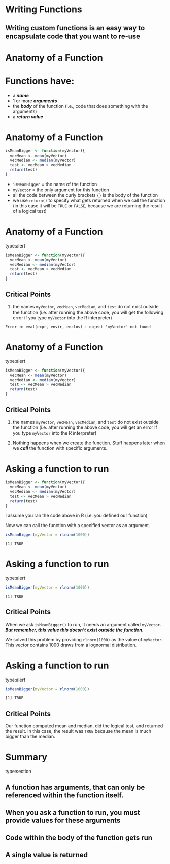 Writing Functions
========================================================
 
## Writing custom functions is an easy way to encapsulate code that you want to re-use

Anatomy of a Function
========================================================

# Functions have:

*  a ***name***
*  1 or more ***arguments***
*  the ***body*** of the function (i.e., code that does something with the arguments)
*  a ***return value***

Anatomy of a Function
========================================================

```r
isMeanBigger <- function(myVector){
  vecMean <- mean(myVector)
  vecMedian <- median(myVector)
  test <- vecMean > vecMedian
  return(test)
}
```

*  `isMeanBigger` = the name of the function
*  `myVector` = the only argument for this function
*   all the code between the curly brackets `{}` is the body of the function
*  we use `return()` to specify what gets returned when we call the function (in this case it will be `TRUE` or `FALSE`, because we are returning the result of a logical test)

Anatomy of a Function
========================================================
type:alert


```r
isMeanBigger <- function(myVector){
  vecMean <- mean(myVector)
  vecMedian <- median(myVector)
  test <- vecMean > vecMedian
  return(test)
}
```
## Critical Points

1.  the names `myVector`, `vecMean`, `vecMedian`, and `test` do not exist outside the function (i.e. after running the above code, you will get the following error if you type `myVector` into the R interpreter)

```
Error in eval(expr, envir, enclos) : object 'myVector' not found
```


Anatomy of a Function
========================================================
type:alert


```r
isMeanBigger <- function(myVector){
  vecMean <- mean(myVector)
  vecMedian <- median(myVector)
  test <- vecMean > vecMedian
  return(test)
}
```
## Critical Points

1.  the names `myVector`, `vecMean`, `vecMedian`, and `test` do not exist outside the function (i.e. after running the above code, you will get an error if you type `myVector` into the R interpreter)

2.  Nothing happens when we create the function.  Stuff happens later when we ***call*** the function with specific arguments. 

Asking a function to run
========================================================



```r
isMeanBigger <- function(myVector){
  vecMean <- mean(myVector)
  vecMedian <- median(myVector)
  test <- vecMean > vecMedian
  return(test)
}
```


I assume you ran the code above in R (i.e. you defined our function)

Now we can call the function with a specified vector as an argument. 


```r
isMeanBigger(myVector = rlnorm(1000))
```

```
[1] TRUE
```

Asking a function to run
===============================================================
type:alert


```r
isMeanBigger(myVector = rlnorm(1000))
```

```
[1] TRUE
```

## Critical Points

When we ask `isMeanBigger()` to run, it needs an argument called `myVector`. ***But remember, this value this doesn't exist outside the function.***

We solved this problem by providing `rlnorm(1000)` as the value of `myVector`.  This vector contains 1000 draws from a lognormal distribution. 



Asking a function to run
===============================================================
type:alert


```r
isMeanBigger(myVector = rlnorm(1000))
```

```
[1] TRUE
```

## Critical Points

Our function computed mean and median, did the logical test, and returned the result.  In this case, the result was `TRUE` because the mean is much bigger than the median. 

Summary
===============================================================
type:section

## A function has arguments, that can only be referenced within the function itself. 

## When you ask a function to run, you must provide values for these arguments

## Code within the body of the function gets run

## A single value is returned
